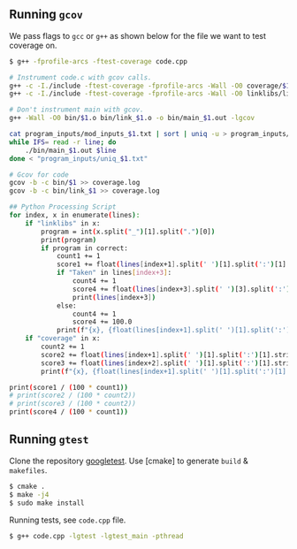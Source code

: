 ## Running `gcov`

We pass flags to `gcc` or `g++` as shown below for the file we want to test coverage on. 

```bash 
$ g++ -fprofile-arcs -ftest-coverage code.cpp
```

```bash
# Instrument code.c with gcov calls.
g++ -c -I./include -ftest-coverage -fprofile-arcs -Wall -O0 coverage/$1.c -o bin/$1.o
g++ -c -I./include -ftest-coverage -fprofile-arcs -Wall -O0 linklibs/link_$1.c -o bin/link_$1.o

# Don't instrument main with gcov.
g++ -Wall -O0 bin/$1.o bin/link_$1.o -o bin/main_$1.out -lgcov 

cat program_inputs/mod_inputs_$1.txt | sort | uniq -u > program_inputs/uniq_$1.txt
while IFS= read -r line; do
	./bin/main_$1.out $line
done < "program_inputs/uniq_$1.txt"

# Gcov for code
gcov -b -c bin/$1 >> coverage.log
gcov -b -c bin/link_$1 >> coverage.log

## Python Processing Script
for index, x in enumerate(lines):
	if "linklibs" in x:
		program = int(x.split("_")[1].split(".")[0])
		print(program)
		if program in correct:
			count1 += 1
			score1 += float(lines[index+1].split(' ')[1].split(':')[1].strip()[:-1])
			if "Taken" in lines[index+3]:
				count4 += 1
				score4 += float(lines[index+3].split(' ')[3].split(':')[1].strip()[:-1])
				print(lines[index+3])
			else:
				count4 += 1
				score4 += 100.0
			print(f"{x}, {float(lines[index+1].split(' ')[1].split(':')[1].strip()[:-1])}")
	if "coverage" in x:
		count2 += 1
		score2 += float(lines[index+1].split(' ')[1].split(':')[1].strip()[:-1])
		score3 += float(lines[index+2].split(' ')[1].split(':')[1].strip()[:-1])
		print(f"{x}, {float(lines[index+1].split(' ')[1].split(':')[1].strip()[:-1])}")

print(score1 / (100 * count1))
# print(score2 / (100 * count2))
# print(score3 / (100 * count2))
print(score4 / (100 * count1))
```
## Running `gtest`
 
Clone the repository [googletest](https://github.com/google/googletest). Use [cmake] to generate `build` & `makefiles`. 

```bash 
$ cmake .
$ make -j4
$ sudo make install 
```

Running tests, see `code.cpp` file.

```bash 
$ g++ code.cpp -lgtest -lgtest_main -pthread
```
